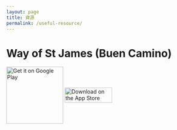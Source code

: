 ```yaml
---
layout: page
title: 資源
permalink: /useful-resource/
---
```

<style type="text/css">
  .badge{
    display: inline-block; 
    overflow: hidden;
    vertical-align:middle;
  }
  .badge.img {
    display: inline-block; 
    overflow: hidden;
    border-radius: 2px;
  }
</style>

# Way of St James (Buen Camino)


<a href='https://play.google.com/store/apps/details?id=com.editorialbuencamino.buencamino&hl=en_US&pcampaignid=pcampaignidMKT-Other-global-all-co-prtnr-py-PartBadge-Mar2515-1' class="badge" style="width: 150px;"><img alt='Get it on Google Play' src='https://play.google.com/intl/en_us/badges/static/images/badges/en_badge_web_generic.png' style="width: 150;"/></a> <a href="https://apps.apple.com/us/app/way-of-st-james-buen-camino/id858222947?itsct=apps_box_badge&amp;itscg=30200" class="badge" style="width: 125px; height: 40px;"><img src="https://tools.applemediaservices.com/api/badges/download-on-the-app-store/black/en-us?size=250x83&amp;releaseDate=1397779200" alt="Download on the App Store" style="width: 125px; height: 40px;"></a>